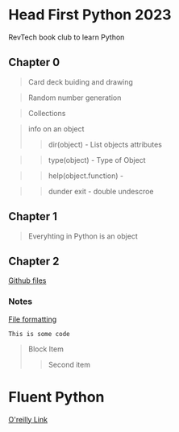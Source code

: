 # Head First Python 2023
RevTech book club to learn Python

## Chapter 0
> Card deck buiding and drawing

> Random number generation

> Collections 

> info on an object
>> dir(object) - List objects attributes

>> type(object) - Type of Object

>> help(object.function) -

>> dunder exit - double undescroe

## Chapter 1
> Everyhting in Python is an object 

>

## Chapter 2

[Github files](https://github.com/headfirstpython/third)

### Notes
[File formatting](https://www.markdownguide.org/basic-syntax/)
```
This is some code
```

> Block Item
>
>> Second item


# Fluent Python
[O'reilly Link](https://learning.oreilly.com/library/view/fluent-python-2nd/9781492056348/preface01.html)

